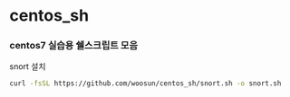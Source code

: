 # centos_sh

### centos7 실습용 쉘스크립트 모음




snort 설치

```bash
curl -fsSL https://github.com/woosun/centos_sh/snort.sh -o snort.sh
```
